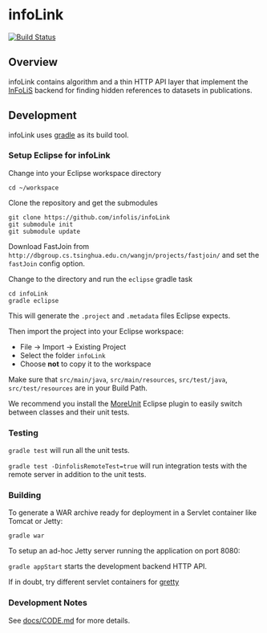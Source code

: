 infoLink
========

[![Build Status](https://travis-ci.org/infolis/infoLink.svg?branch=master)](https://travis-ci.org/infolis/infoLink)

Overview
--------

infoLink contains algorithm and a thin HTTP API layer that implement the
[InFoLiS](http://infolis.github.io) backend for finding hidden references to
datasets in publications.

Development
-----------

infoLink uses [gradle](http://gradle.org) as its build tool.

### Setup Eclipse for infoLink

Change into your Eclipse workspace directory

```
cd ~/workspace
```

Clone the repository and get the submodules

```
git clone https://github.com/infolis/infoLink
git submodule init
git submodule update
```

Download FastJoin from `http://dbgroup.cs.tsinghua.edu.cn/wangjn/projects/fastjoin/` and set the `fastJoin` config option.

Change to the directory and run the `eclipse` gradle task

```
cd infoLink
gradle eclipse
```

This will generate the `.project` and `.metadata` files Eclipse expects.

Then import the project into your Eclipse workspace:

* File -> Import -> Existing Project
* Select the folder `infoLink`
* Choose **not** to copy it to the workspace

Make sure that `src/main/java`, `src/main/resources`, `src/test/java`,
`src/test/resources` are in your Build Path.

We recommend you install the [MoreUnit](http://...) Eclipse plugin to easily
switch between classes and their unit tests.

### Testing

`gradle test` will run all the unit tests.

`gradle test -DinfolisRemoteTest=true` will run integration tests with the remote server in addition to the unit tests.


### Building

To generate a WAR archive ready for deployment in a Servlet container like Tomcat or Jetty:

```
gradle war
```

To setup an ad-hoc Jetty server running the application on port 8080:

`gradle appStart` starts the development backend HTTP API.

If in doubt, try different servlet containers for [gretty](…)

### Development Notes

See [docs/CODE.md](./docs/CODE.md) for more details.
